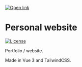 [![Open link](https://img.shields.io/badge/Link-https://dnorhoj.me/-blue?style=for-the-badge)](https://dnorhoj.me/)

# Personal website
[![License](https://img.shields.io/badge/License-GPLv3-blue)](LICENSE)

Portfolio / website.

Made in Vue 3 and TailwindCSS.
